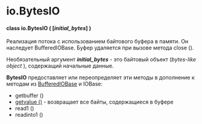 # io.BytesIO

#### class io.BytesIO \( \[_initial\_bytes_\] \)

Реализация потока с использованием байтового буфера в памяти. Он наследует BufferedIOBase. Буфер удаляется при вызове метода close \(\).

Необязательный аргумент _**initial\_bytes**_ - это байтовый объект \(_bytes-like object_ \), содержащий начальные данные.

**BytesIO** предоставляет или переопределяет эти методы в дополнение к методам из [BufferedIOBase](https://treasuremaster.gitbook.io/python-docs/obshie-sluzhby-operacionnoi-sistemy/io/io.bufferediobase) и IOBase:

* getbuffer \(\)
* [getvalue \(\)](https://treasuremaster.gitbook.io/python-docs/obshie-sluzhby-operacionnoi-sistemy/io/io.bytesio/io.bytesio.getvalue) - возвращает все байты, содержащиеся в буфере
* read1 \(\)
* readinto1 \(\)

